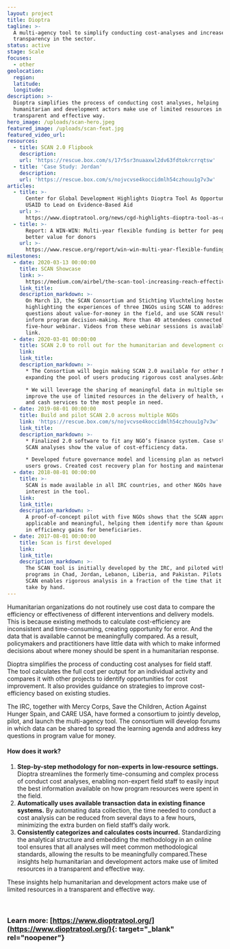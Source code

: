 ```yaml
---
layout: project
title: Dioptra
tagline: >-
  A multi-agency tool to simplify conducting cost-analyses and increase
  transparency in the sector.
status: active
stage: Scale
focuses:
  - other
geolocation:
  region:
  latitude:
  longitude:
description: >-
  Dioptra simplifies the process of conducting cost analyses, helping
  humanitarian and development actors make use of limited resources in a
  transparent and effective way.
hero_image: /uploads/scan-hero.jpeg
featured_image: /uploads/scan-feat.jpg
featured_video_url:
resources:
  - title: SCAN 2.0 Flipbook
    description:
    url: 'https://rescue.box.com/s/17r5sr3nuaaxwl2dv63fdtokrcrrqtsw'
  - title: 'Case Study: Jordan'
    description:
    url: 'https://rescue.box.com/s/nojvcvse4koccidmlh54czhouu1g7v3w'
articles:
  - title: >-
      Center for Global Development Highlights Dioptra Tool As Opportunity for
      USAID to Lead on Evidence-Based Aid
    url: >-
      https://www.dioptratool.org/news/cgd-highlights-dioptra-tool-as-opportunity-for-usaid-to-lead-on-evidence-based-aid
  - title: >-
      Report: A WIN-WIN: Multi-year flexible funding is better for people and
      better value for donors
    url: >-
      https://www.rescue.org/report/win-win-multi-year-flexible-funding-better-people-and-better-value-donors-0?edme=true
milestones:
  - date: 2020-03-13 00:00:00
    title: SCAN Showcase
    link: >-
      https://medium.com/airbel/the-scan-tool-increasing-reach-effectiveness-with-limited-budgets-6cb866c19bb7
    link_title:
    description_markdown: >-
      On March 13, the SCAN Consortium and Stichting Vluchteling hosted an event
      highlighting the experiences of three INGOs using SCAN to address
      questions about value-for-money in the field, and use SCAN results to
      inform program decision-making. More than 40 attendees connected for the
      five-hour webinar. Videos from these webinar sessions is available at the
      link.
  - date: 2020-03-01 00:00:00
    title: SCAN 2.0 to roll out for the humanitarian and development communities
    link:
    link_title:
    description_markdown: >-
      * The Consortium will begin making SCAN 2.0 available for other NGOs,
      expanding the pool of users producing rigorous cost analyses.&nbsp;

      * We will leverage the sharing of meaningful data in multiple sectors, and
      improve the use of limited resources in the delivery of health, education,
      and cash services to the most people in need.
  - date: 2019-08-01 00:00:00
    title: Build and pilot SCAN 2.0 across multiple NGOs
    link: 'https://rescue.box.com/s/nojvcvse4koccidmlh54czhouu1g7v3w'
    link_title:
    description_markdown: >-
      * Finalized 2.0 software to fit any NGO’s finance system. Case studies of
      SCAN analyses show the value of cost-efficiency data.

      * Developed future governance model and licensing plan as network of SCAN
      users grows. Created cost recovery plan for hosting and maintenance.
  - date: 2018-08-01 00:00:00
    title: >-
      SCAN is made available in all IRC countries, and other NGOs have expressed
      interest in the tool.
    link:
    link_title:
    description_markdown: >-
      A proof-of-concept pilot with five NGOs shows that the SCAN approach is
      applicable and meaningful, helping them identify more than &pound;80,000
      in efficiency gains for beneficiaries.
  - date: 2017-08-01 00:00:00
    title: Scan is first developed
    link:
    link_title:
    description_markdown: >-
      The SCAN tool is initially developed by the IRC, and piloted with country
      programs in Chad, Jordan, Lebanon, Liberia, and Pakistan. Pilots show that
      SCAN enables rigorous analysis in a fraction of the time that it would
      take by hand.
---
```


Humanitarian organizations do not routinely use cost data to compare the efficiency or effectiveness of different interventions and delivery models. This is because existing methods to calculate cost-efficiency are inconsistent and time-consuming, creating opportunity for error. And the data that is available cannot be meaningfully compared. As a result, policymakers and practitioners have little data with which to make informed decisions about where money should be spent in a humanitarian response.

Dioptra simplifies the process of conducting cost analyses for field staff. The tool calculates the full cost per output for an individual activity and compares it with other projects to identify opportunities for cost improvement. It also provides guidance on strategies to improve cost-efficiency based on existing studies.

The IRC, together with Mercy Corps, Save the Children, Action Against Hunger Spain, and CARE USA, have formed a consortium to jointly develop, pilot, and launch the multi-agency tool. The consortium will develop forums in which data can be shared to spread the learning agenda and address key questions in program value for money.

#### **How does it work?**

1. **Step-by-step methodology for non-experts in low-resource settings.** Dioptra streamlines the formerly time-consuming and complex process of conduct cost analyses, enabling non-expert field staff to easily input the best information available on how program resources were spent in the field.
2. **Automatically uses available transaction data in existing finance systems.** By automating data collection, the time needed to conduct a cost analysis can be reduced from several days to a few hours, minimizing the extra burden on field staff’s daily work.
3. **Consistently categorizes and calculates costs incurred.** Standardizing the analytical structure and embedding the methodology in an online tool ensures that all analyses will meet common methodological standards, allowing the results to be meaningfully compared.These insights help humanitarian and development actors make use of limited resources in a transparent and effective way.

These insights help humanitarian and development actors make use of limited resources in a transparent and effective way.

&nbsp;

### Learn more: [https://www.dioptratool.org/](https://www.dioptratool.org/){: target="_blank" rel="noopener"}
